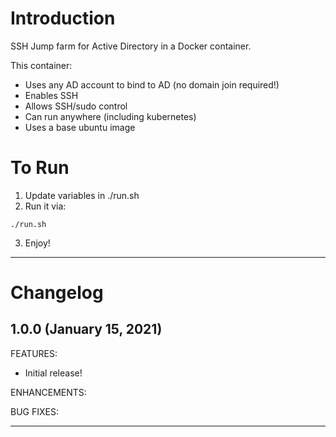 # Introduction 
SSH Jump farm for Active Directory in a Docker container.

This container:
- Uses any AD account to bind to AD (no domain join required!)
- Enables SSH
- Allows SSH/sudo control
- Can run anywhere (including kubernetes)
- Uses a base ubuntu image

# To Run
1. Update variables in ./run.sh
2. Run it via:
```
./run.sh
```
3. Enjoy!

---

# Changelog

## 1.0.0 (January 15, 2021)

FEATURES:
- Initial release!

ENHANCEMENTS:

BUG FIXES:

---
